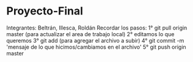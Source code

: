 # Proyecto-Final
Integrantes: Beltrán, Illesca, Roldán
Recordar los pasos:
1° git pull origin master
(para actualizar el area de trabajo local)
2° editamos lo que queremos
3° git add
(para agregar el archivo a subir)
4° git commit -m 'mensaje de lo que hicimos/cambiamos en el archivo'
5° git push origin master
